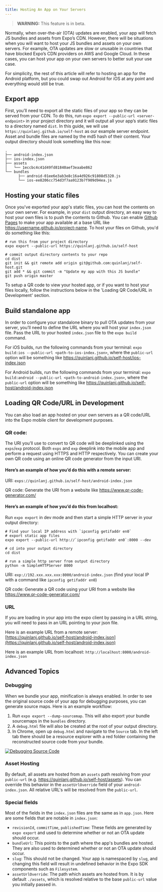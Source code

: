 ```yaml
---
title: Hosting An App on Your Servers
---
```

> **WARNING:** This feature is in beta.

Normally, when over-the-air (OTA) updates are enabled, your app will fetch JS bundles and assets from Expo’s CDN. However, there will be situations when you will want to host your JS bundles and assets on your own servers. For example, OTA updates are slow or unusable in countries that have blocked Expo’s CDN providers on AWS and Google Cloud. In these cases, you can host your app on your own servers to better suit your use case.

For simplicity, the rest of this article will refer to hosting an app for the Android platform, but you could swap out Android for iOS at any point and everything would still be true.

## Export app

First, you’ll need to export all the static files of your app so they can be served from your CDN. To do this, run `expo export --public-url <server-endpoint>` in your project directory and it will output all your app’s static files to a directory named `dist`.  In this guide, we will use `https://quinlanj.github.io/self-host` as our example server endpoint. Asset and bundle files are named by the md5 hash of their content. Your output directory should look something like this now:
```
.
├── android-index.json
├── ios-index.json
├── assets
│   └── 1eccbc4c41d49fd81840aef3eaabe862
└── bundles
      ├── android-01ee6e3ab3e8c16a4d926c91808d5320.js
      └── ios-ee8206cc754d3f7aa9123b7f909d94ea.js
```

## Hosting your static files

Once you've exported your app's static files, you can host the contents on your own server. For example, in your `dist` output directory, an easy way to host your own files is to push the contents to Github. You can enable [Github Pages](https://pages.github.com/) to make your app available at a base URL like https://username.github.io/project-name. To host your files on Github, you'd do something like this:

```
# run this from your project directory
expo export --public-url https://quinlanj.github.io/self-host

# commit output directory contents to your repo
cd dist
git init && git remote add origin git@github.com:quinlanj/self-host.git
git add * && git commit -m "Update my app with this JS bundle"
git push origin master
```

To setup a QR code to view your hosted app, or if you want to host your files locally, follow the instructions below in the 'Loading QR Code/URL in Development' section.

## Build standalone app

In order to configure your standalone binary to pull OTA updates from your server, you’ll need to define the URL where you will host your `index.json` file. Pass the URL to your hosted `index.json` file to the `expo build` command.

For iOS builds, run the following commands from your terminal:
`expo build:ios --public-url <path-to-ios-index.json>`, where the `public-url` option will be something like https://quinlanj.github.io/self-host/ios-index.json

For Android builds, run the following commands from your terminal:
`expo build:android --public-url <path-to-android-index.json>`, where the `public-url` option will be something like https://quinlanj.github.io/self-host/android-index.json


## Loading QR Code/URL in Development

You can also load an app hosted on your own servers as a QR code/URL into the Expo mobile client for development purposes.

### QR code:
The URI you’ll use to convert to QR code will be deeplinked using the `exps`/`exp` protocol. Both `exps` and `exp` deeplink into the mobile app and perform a request using HTTPS and HTTP respectively. You can create your own QR code using an online QR code generator from the input URI.

#### Here’s an example of how you’d do this with a remote server:

URI: `exps://quinlanj.github.io/self-host/android-index.json`

QR code: Generate the URI from a website like https://www.qr-code-generator.com/

#### Here’s an example of how you’d do this from localhost:

Run `expo export` in dev mode and then start a simple HTTP server in your output directory:

```
# Find your local IP address with `ipconfig getifaddr en0`
# export static app files
expo export --public-url http://`ipconfig getifaddr en0`:8000 --dev

# cd into your output directory
cd dist

# run a simple http server from output directory
python -m SimpleHTTPServer 8000
```

URI: `exp://192.xxx.xxx.xxx:8000/android-index.json` (find your local IP with a command like `ipconfig getifaddr en0`)

QR code: Generate a QR code using your URI from a website like https://www.qr-code-generator.com/

### URL
If you are loading in your app into the expo client by passing in a URL string, you will need to pass in an URL pointing to your json file.

Here is an example URL from a remote server: [https://quinlanj.github.io/self-host/android-index.json](https://quinlanj.github.io/self-host/android-index.json)

Here is an example URL from localhost: `http://localhost:8000/android-index.json`

## Advanced Topics
### Debugging
When we bundle your app, minification is always enabled. In order to see the original source code of your app for debugging purposes, you can generate source maps. Here is an example workflow:

1. Run `expo export --dump-sourcemap`. This will also export your bundle sourcemaps in the `bundles` directory.
2. A `debug.html` file will also be created at the root of your output directory.
3. In Chrome, open up `debug.html` and navigate to the `Source` tab. In the left tab there should be a resource explorer with a red folder containing the reconstructed source code from your bundle.

[![Debugging Source Code](./host-your-app-debug.png)](/_images/host-your-app-debug.png)

### Asset Hosting
By default, all assets are hosted from an `assets` path resolving from your `public-url` (e.g. https://quinlanj.github.io/self-host/assets).  You can override this behavior in the `assetUrlOverride` field of your `android-index.json`. All relative URL's will be resolved from the `public-url`.

### Special fields
Most of the fields in the `index.json` files are the same as in `app.json`. Here are some fields that are notable in `index.json`:
- `revisionId`, `commitTime`, `publishedTime`: These fields are generated by `expo export` and used to determine whether or not an OTA update should occur.
- `bundleUrl`: This points to the path where the app's bundles are hosted. They are also used to determined whether or not an OTA update should occur.
- `slug`: This should not be changed. Your app is namespaced by `slug`, and changing this field will result in undefined behavior in the Expo SDK components such as `Filesystem`.
- `assetUrlOverride`: The path which assets are hosted from. It is by default `./assets`, which is resolved relative to the base `public-url` value you initially passed in.
